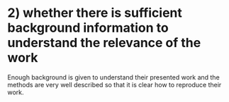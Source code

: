 # 2) whether there is sufficient background information to understand the relevance of the work

Enough background is given to understand their presented work and the methods are very well described so that it is clear how to reproduce their work.
